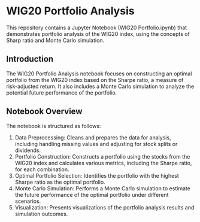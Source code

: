 # WIG20 Portfolio Analysis

This repository contains a Jupyter Notebook (WIG20 Portfolio.ipynb) that demonstrates portfolio analysis of the WIG20 index, using the concepts of Sharp ratio and Monte Carlo simulation.


## Introduction
The WIG20 Portfolio Analysis notebook focuses on constructing an optimal portfolio from the WIG20 index based on the Sharpe ratio, a measure of risk-adjusted return. It also includes a Monte Carlo simulation to analyze the potential future performance of the portfolio.

## Notebook Overview
The notebook is structured as follows:
1. Data Preprocessing: Cleans and prepares the data for analysis, including handling missing values and adjusting for stock splits or dividends.
2. Portfolio Construction: Constructs a portfolio using the stocks from the WIG20 index and calculates various metrics, including the Sharpe ratio, for each combination.
3. Optimal Portfolio Selection: Identifies the portfolio with the highest Sharpe ratio as the optimal portfolio.
4. Monte Carlo Simulation: Performs a Monte Carlo simulation to estimate the future performance of the optimal portfolio under different scenarios.
5. Visualization: Presents visualizations of the portfolio analysis results and simulation outcomes.
